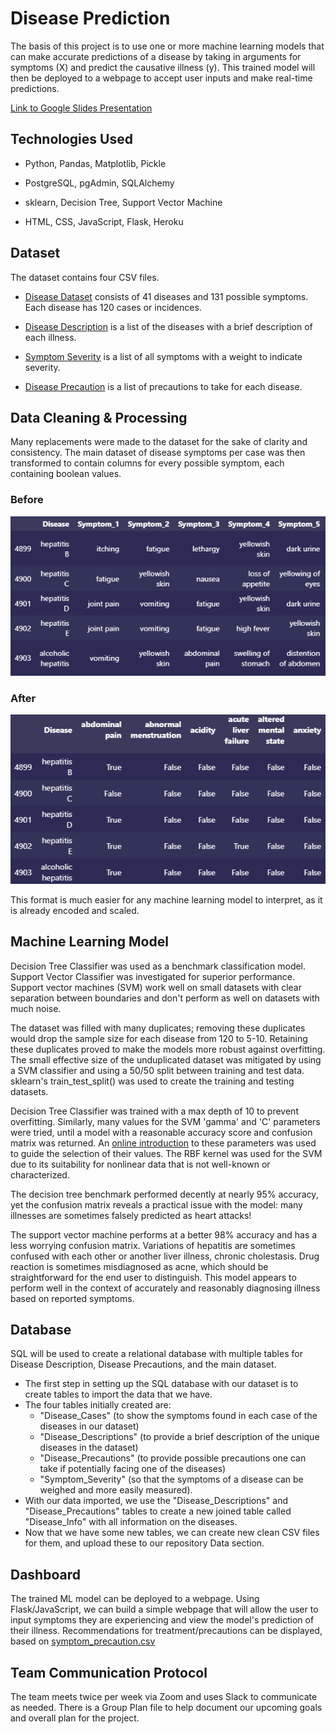 # Disease Prediction

The basis of this project is to use one or more machine learning models that can make accurate predictions of a disease by taking in arguments for symptoms (X) and predict the causative illness (y). This trained model will then be deployed to a webpage to accept user inputs and make real-time predictions.

[Link to Google Slides Presentation](https://docs.google.com/presentation/d/17sEjf6EPZSJ9EY5Vl9RA3tWl3OAGQc6XCYFe-FfR_w0/edit?usp=sharing)

## Technologies Used

* Python, Pandas, Matplotlib, Pickle

* PostgreSQL, pgAdmin, SQLAlchemy

* sklearn, Decision Tree, Support Vector Machine

* HTML, CSS, JavaScript, Flask, Heroku

## Dataset

The dataset contains four CSV files.

* [Disease Dataset](./Data/Cleaned/dataset_clean.csv) consists of 41 diseases and 131 possible symptoms. Each disease has 120 cases or incidences.

* [Disease Description](./Data/Cleaned/disease_description_clean.csv) is a list of the diseases with a brief description of each illness.

* [Symptom Severity](./Data/Cleaned/symptom_severity_clean.csv) is a list of all symptoms with a weight to indicate severity.

* [Disease Precaution](./Data/Cleaned/disease_precaution_clean.csv) is a list of precautions to take for each disease.

## Data Cleaning & Processing

Many replacements were made to the dataset for the sake of clarity and consistency. The main dataset of disease symptoms per case was then transformed to contain columns for every possible symptom, each containing boolean values.

### Before
![data_df](./Images/data_df.png)

### After
![bool_df](./Images/bool_df.png)

This format is much easier for any machine learning model to interpret, as it is already encoded and scaled.

## Machine Learning Model

Decision Tree Classifier was used as a benchmark classification model. Support Vector Classifier was investigated for superior performance. Support vector machines (SVM) work well on small datasets with clear separation between boundaries and don't perform as well on datasets with much noise.

The dataset was filled with many duplicates; removing these duplicates would drop the sample size for each disease from 120 to 5-10. Retaining these duplicates proved to make the models more robust against overfitting. The small effective size of the unduplicated dataset was mitigated by using a SVM classifier and using a 50/50 split between training and test data. sklearn's train_test_split() was used to create the training and testing datasets.

Decision Tree Classifier was trained with a max depth of 10 to prevent overfitting. Similarly, many values for the SVM 'gamma' and 'C' parameters were tried, until a model with a reasonable accuracy score and confusion matrix was returned. An [online introduction](https://vitalflux.com/svm-rbf-kernel-parameters-code-sample/) to these parameters was used to guide the selection of their values. The RBF kernel was used for the SVM due to its suitability for nonlinear data that is not well-known or characterized.

The decision tree benchmark performed decently at nearly 95% accuracy, yet the confusion matrix reveals a practical issue with the model: many illnesses are sometimes falsely predicted as heart attacks!

The support vector machine performs at a better 98% accuracy and has a less worrying confusion matrix. Variations of hepatitis are sometimes confused with each other or another liver illness, chronic cholestasis. Drug reaction is sometimes misdiagnosed as acne, which should be straightforward for the end user to distinguish. This model appears to perform well in the context of accurately and reasonably diagnosing illness based on reported symptoms.

## Database

SQL will be used to create a relational database with multiple tables for Disease Description, Disease Precautions, and the main dataset.

* The first step in setting up the SQL database with our dataset is to create tables to import the data that we have. 
* The four tables initially created are:
  - "Disease_Cases" (to show the symptoms found in each case of the diseases in our dataset) 
  - "Disease_Descriptions" (to provide a brief description of the unique diseases in the dataset) 
  - "Disease_Precautions" (to provide possible precautions one can take if potentially facing one of the diseases)
  - "Symptom_Severity" (so that the symptoms of a disease can be weighed and more easily measured).
* With our data imported, we use the "Disease_Descriptions" and "Disease_Precautions" tables to create a new joined table called "Disease_Info" with all information on the diseases. 
* Now that we have some new tables, we can create new clean CSV files for them, and upload these to our repository Data section.

## Dashboard
The trained ML model can be deployed to a webpage. Using Flask/JavaScript, we can build a simple webpage that will allow the user to input symptoms they are experiencing and view the model's prediction of their illness. Recommendations for treatment/precautions can be displayed, based on [symptom_precaution.csv](./Data/symptom_precaution.csv) 

## Team Communication Protocol
The team meets twice per week via Zoom and uses Slack to communicate as needed. There is a Group Plan file to help document our upcoming goals and overall plan for the project.
